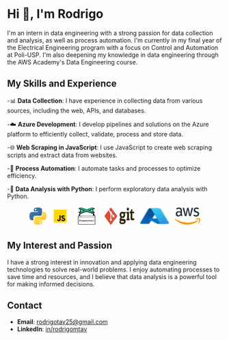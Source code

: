 # Hi 👋, I'm Rodrigo

I'm an intern in data engineering with a strong passion for data collection and analysis, as well as process automation. I'm currently in my final year of the Electrical Engineering program with a focus on Control and Automation at Poli-USP. I'm also deepening my knowledge in data engineering through the AWS Academy's Data Engineering course.

## My Skills and Experience

-📊 **Data Collection**: I have experience in collecting data from various sources, including the web, APIs, and databases.

-☁️ **Azure Development**: I develop pipelines and solutions on the Azure platform to efficiently collect, validate, process and store data.

-🌐 **Web Scraping in JavaScript**: I use JavaScript to create web scraping scripts and extract data from websites.

-🤖 **Process Automation**: I automate tasks and processes to optimize efficiency.

-🐍 **Data Analysis with Python**: I perform exploratory data analysis with Python.

<p align="center">
	<img title="Python" alt="Python" src="img/python.svg" width="40" height="40" style="vertical-align:down; margin:4px"/>
	<img title="JavaScript" alt="JavaScript" src="img/javascript.svg" width="40" height="40" style="vertical-align:down; margin:4px"/>
	<img title="Puppeteer" alt="Puppeteer" src="img/puppeteer.svg" width="60" height="40" style="vertical-align:down; margin:4px"/>
	<img title="Git" alt="Git" src="img/git.svg" width="70" height="40" style="vertical-align:down; margin:4px"/>
  <img title="Azure" alt="Azure" src="img/azure.svg" width="70" height="40" style="vertical-align:down; margin:4px"/>
	<img title="AWS" alt="AWS" src="img/aws.svg" width="60" height="40" style="vertical-align:down; margin:4px"/
</p>

## My Interest and Passion

I have a strong interest in innovation and applying data engineering technologies to solve real-world problems. I enjoy automating processes to save time and resources, and I believe that data analysis is a powerful tool for making informed decisions.

## Contact

- **Email**: rodrigotav25@gmail.com
- **LinkedIn**: [in/rodrigomtav](https://www.linkedin.com/in/rodrigomtav/?locale=en_US)
